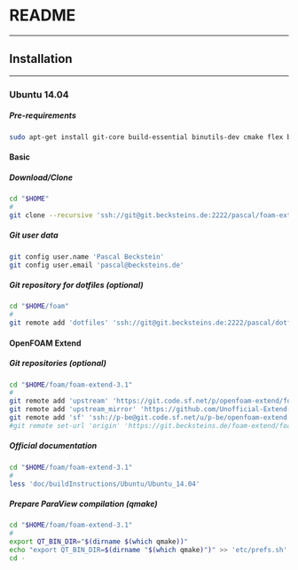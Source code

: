 # README
------



## Installation
------

### Ubuntu 14.04

##### Pre-requirements
```bash
sudo apt-get install git-core build-essential binutils-dev cmake flex bison zlib1g-dev qt4-dev-tools libqt4-dev libncurses5-dev libiberty-dev libxt-dev rpm mercurial graphviz openmpi-bin python-all mayavi2
```

#### Basic

##### Download/Clone
```bash
cd "$HOME"
#
git clone --recursive 'ssh://git@git.becksteins.de:2222/pascal/foam-extend.git' 'foam'
```
##### Git user data
```bash
git config user.name 'Pascal Beckstein'
git config user.email 'pascal@becksteins.de'
```
##### Git repository for dotfiles (optional)
```bash
cd "$HOME/foam"
#
git remote add 'dotfiles' 'ssh://git@git.becksteins.de:2222/pascal/dotfiles.git'
```

#### OpenFOAM Extend

##### Git repositories (optional)
```bash
cd "$HOME/foam/foam-extend-3.1"
#
git remote add 'upstream' 'https://git.code.sf.net/p/openfoam-extend/foam-extend-3.1'
git remote add 'upstream_mirror' 'https://github.com/Unofficial-Extend-Project-Mirror/openfoam-extend-foam-extend-3.1.git'
git remote add 'sf' 'ssh://p-be@git.code.sf.net/u/p-be/openfoam-extend'
#git remote set-url 'origin' 'https://git.becksteins.de/foam-extend/foam-extend-3.1'
```
##### Official documentation
```bash
cd "$HOME/foam/foam-extend-3.1"
#
less 'doc/buildInstructions/Ubuntu/Ubuntu_14.04'
```
##### Prepare ParaView compilation (qmake)
```bash
cd "$HOME/foam/foam-extend-3.1"
#
export QT_BIN_DIR="$(dirname $(which qmake))"
echo "export QT_BIN_DIR=$(dirname "$(which qmake)")" >> 'etc/prefs.sh'
cd -
```
